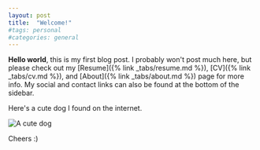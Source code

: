 ```yaml
---
layout: post
title:  "Welcome!"
#tags: personal
#categories: general
---
```


**Hello world**, this is my first blog post. I probably won't post much here, but please check out my [Resume]({% link _tabs/resume.md %}), [CV]({% link _tabs/cv.md %}), and [About]({% link _tabs/about.md %}) page for more info. My social and contact links can also be found at the bottom of the sidebar.

Here's a cute dog I found on the internet.

![A cute dog](https://media1.popsugar-assets.com/files/thumbor/2uPTm-VBFfO2e8ktJiiCUSjbs8E/fit-in/1024x1024/filters:format_auto-!!-:strip_icc-!!-/2019/08/01/904/n/44701584/75fa1ba82bd91057_GettyImages-1024564986/i/Cutest-Dachshund-Photos.jpg)

Cheers :)
